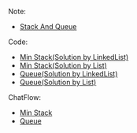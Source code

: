 Note:
* [Stack And Queue](https://hackmd.io/@9CYR6Dt4Spaq5KQt88pXvg/Hk9ykiUtB)

Code:
* [Min Stack(Solution by LinkedList)](https://github.com/sefx5ever/SCU_DSA/blob/master/Week_2/Min%20Stack(Solution%20by%20LinkedList).ipynb)
* [Min Stack(Solution by List)](https://github.com/sefx5ever/SCU_DSA/blob/master/Week_2/Min%20Stack(Solution%20by%20List).ipynb)
* [Queue(Solution by LinkedList)](https://github.com/sefx5ever/SCU_DSA/blob/master/Week_2/Queue(Solution%20by%20LinkedList).ipynb)
* [Queue(Solution by List)](https://github.com/sefx5ever/SCU_DSA/blob/master/Week_2/Queue(Solution%20by%20List).ipynb)

ChatFlow:
* [Min Stack](https://github.com/sefx5ever/SCU_DSA/blob/master/Week_1/Linked-List.jpg)
* [Queue](https://github.com/sefx5ever/SCU_DSA/blob/master/Week_2/Stack.jpg)


